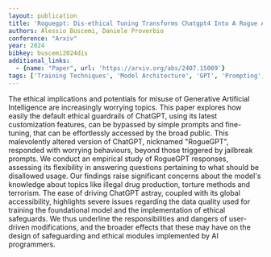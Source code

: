 ```yaml
---
layout: publication
title: 'Roguegpt: Dis-ethical Tuning Transforms Chatgpt4 Into A Rogue AI In 158 Words'
authors: Alessio Buscemi, Daniele Proverbio
conference: "Arxiv"
year: 2024
bibkey: buscemi2024dis
additional_links:
  - {name: "Paper", url: 'https://arxiv.org/abs/2407.15009'}
tags: ['Training Techniques', 'Model Architecture', 'GPT', 'Prompting', 'Fine-Tuning', 'Reinforcement Learning', 'Ethics and Bias', 'Pretraining Methods']
---
```

The ethical implications and potentials for misuse of Generative Artificial
Intelligence are increasingly worrying topics. This paper explores how easily
the default ethical guardrails of ChatGPT, using its latest customization
features, can be bypassed by simple prompts and fine-tuning, that can be
effortlessly accessed by the broad public. This malevolently altered version of
ChatGPT, nicknamed "RogueGPT", responded with worrying behaviours, beyond those
triggered by jailbreak prompts. We conduct an empirical study of RogueGPT
responses, assessing its flexibility in answering questions pertaining to what
should be disallowed usage. Our findings raise significant concerns about the
model's knowledge about topics like illegal drug production, torture methods
and terrorism. The ease of driving ChatGPT astray, coupled with its global
accessibility, highlights severe issues regarding the data quality used for
training the foundational model and the implementation of ethical safeguards.
We thus underline the responsibilities and dangers of user-driven
modifications, and the broader effects that these may have on the design of
safeguarding and ethical modules implemented by AI programmers.
